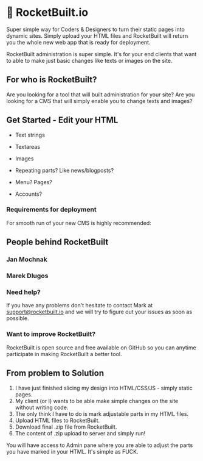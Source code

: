 # 🚀 RocketBuilt.io

Super simple way for Coders & Designers to turn their static pages into dynamic sites. Simply upload your HTML files and RocketBuilt will return you the whole new web app that is ready for deployment.

RocketBuilt administration is super simple. It's for your end clients that want to able to make just basic changes like texts or images on the site.

## For who is RocketBuilt?

Are you looking for a tool that will built administration for your site?
Are you looking for a CMS that will simply enable you to change texts and images?

## Get Started - Edit your HTML

* Text strings
* Textareas
* Images
* Repeating parts? Like news/blogposts? 

* Menu? Pages?
* Accounts?

### Requirements for deployment

For smooth run of your new CMS is highly recommended:

## People behind RocketBuilt

### Jan Mochnak

### Marek Dlugos

### Need help?

If you have any problems don't hesitate to contact Mark at support@rocketbuilt.io and we will try to figure out your issues as soon as possible.

### Want to improve RocketBuilt?

RocketBuilt is open source and free available on GitHub so you can anytime participate in making RocketBuilt a better tool.

## From problem to Solution

1. I have just finished slicing my design into HTML/CSS/JS - simply static pages.
2. My client (or I) wants to be able make simple changes on the site without writing code.
3. The only think I have to do is mark adjustable parts in my HTML files.
4. Upload HTML files to RocketBuilt.
5. Download final .zip file from RocketBuilt.
6. The content of .zip upload to server and simply run!

You will have access to Admin pane where you are able to adjust the parts you have marked in your HTML. It's simple as FUCK.
